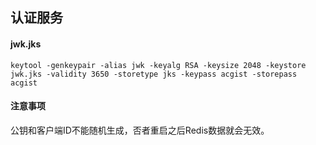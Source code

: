 ## 认证服务

#### jwk.jks

```
keytool -genkeypair -alias jwk -keyalg RSA -keysize 2048 -keystore jwk.jks -validity 3650 -storetype jks -keypass acgist -storepass acgist
```

#### 注意事项

公钥和客户端ID不能随机生成，否者重启之后Redis数据就会无效。
